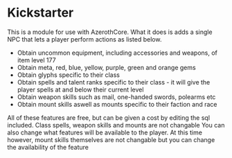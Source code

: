 # Kickstarter
This is a module for use with AzerothCore. What it does is adds a single NPC that lets a player perform actions as listed below.

* Obtain uncommon equipment, including accessories and weapons, of item level 177
* Obtain meta, red, blue, yellow, purple, green and orange gems
* Obtain glyphs specific to their class
* Obtain spells and talent ranks specific to their class - it will give the player spells at and below their current level
* Obtain weapon skills such as mail, one-handed swords, polearms etc
* Obtain mount skills aswell as mounts specific to their faction and race

All of these features are free, but can be given a cost by editing the sql included. Class spells, weapon skills and mounts are not changable You can also change what features will be available to the player. At this time however, mount skills themselves are not changable but you can change the availability of the feature
